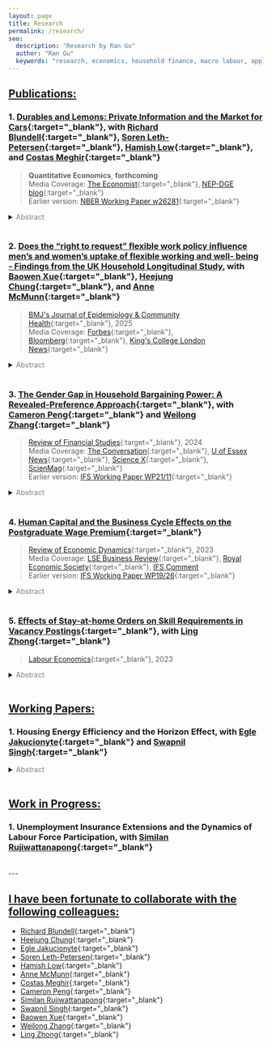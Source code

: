 ```yaml
---
layout: page
title: Research
permalink: /research/
seo:
  description: "Research by Ran Gu"
  author: "Ran Gu"
  keywords: "research, economics, household finance, macro labour, applied microeconomics"
---
```



## <ins>Publications:</ins>
### 1. [Durables and Lemons: Private Information and the Market for Cars](/research/durables_and_lemons_PAPER.pdf){:target="_blank"}, with [Richard Blundell](https://www.ucl.ac.uk/~uctp39a/){:target="_blank"}, [Soren Leth-Petersen](https://sites.google.com/view/sorenleth){:target="_blank"}, [Hamish Low](https://sites.google.com/site/hamishlowecon/){:target="_blank"}, and [Costas Meghir](https://sites.google.com/yale.edu/costasmeghir/home){:target="_blank"}

> **Quantitative Economics**, **forthcoming**  
> Media Coverage: [The Economist](https://www.economist.com/finance-and-economics/2019/09/26/can-you-buy-a-good-second-hand-car){:target="_blank"}, [NEP-DGE blog](https://nepdge.wordpress.com/2019/10/03/durables-and-lemons-private-information-and-the-market-for-cars/#respond){:target="_blank"}  
> Earlier version: [NBER Working Paper w26281](https://www.nber.org/papers/w26281){:target="_blank"}

<details>
  <summary><font color="grey">Abstract</font></summary>

  We examine the aggregate implications and distributional consequences of asymmetric information in durable goods markets, with a focus on the car market. Private information introduces a lemons penalty, a wedge between the sale price and the average car value in the population, consequently reducing turnover. We estimate an equilibrium model of car ownership with private information using Danish linked registry data on car ownership, income, and wealth. In the first year of ownership, we estimate the lemons penalty is 12% of the price. The penalty declines sharply with the length of ownership. The penalty reduces the self-insurance value of cars and leads to a large reduction in transaction volumes and the rate of turnover of cars. The market does not collapse: income shocks induce individuals to sell their cars, even if they are of good quality, and this helps mitigate the lemons problem. The size of the lemons penalty declines when income uncertainty in the economy increases and when the credit limit decreases.
</details>


<br/>

### 2. [Does the “right to request” flexible work policy influence men’s and women’s uptake of flexible working and well- being - Findings from the UK Household Longitudinal Study](https://jech.bmj.com/content/early/2025/09/13/jech-2025-224166), with [Baowen Xue](https://profiles.ucl.ac.uk/36824-baowen-xue/){:target="_blank"}, [Heejung Chung](https://www.kcl.ac.uk/people/heejung-chung/){:target="_blank"}, and [Anne McMunn](https://profiles.ucl.ac.uk/11074-anne-mcmunn/){:target="_blank"}

> [BMJ's Journal of Epidemiology & Community Health](https://jech.bmj.com/content/early/2025/09/13/jech-2025-224166){:target="_blank"}, 2025  
> Media Coverage: [Forbes](https://www.forbes.com/sites/josiecox/2025/09/16/flexible-working-policies-alone-dont-change-workplace-culture-study-shows/){:target="_blank"}, [Bloomberg](https://www.bloomberg.com/news/articles/2025-09-02/fathers-face-steeper-wage-cuts-when-stepping-back-from-work?utm_source=website&utm_medium=share&utm_campaign=copy){:target="_blank"}, [King's College London News](https://www.kcl.ac.uk/news/flexible-working-policies-not-enough-to-change-workplace-practices){:target="_blank"}


<details>
  <summary><font color="grey">Abstract</font></summary>

  This paper investigates the impact of the UK's 2014 "right to request" flexible working policy on the uptake of flexible working arrangements and the resulting effects on employee health and well-being. We use a doubly robust difference-in-differences (DiD) method, comparing the outcomes of employees who became eligible for flexible working after the 2014 policy reform with those who were already eligible. The key findings reveal that the 2014 policy reform increased women's uptake of reduced-hours arrangements but did not have the same effect on men. The reform also led to a reduction in women's psychological distress and improved life satisfaction for both men and women. The study concludes that while flexible working arrangements can benefit both men and women in terms of improved well-being, gender-neutral policies may inadvertently exacerbate gender inequalities in labour force participation, possibly due to persistent traditional gender norms and expectations. 
</details>

<br/>

### 3. [The Gender Gap in Household Bargaining Power: A Revealed-Preference Approach](https://doi.org/10.1093/rfs/hhae039){:target="_blank"}, with [Cameron Peng](https://sites.google.com/site/cameronpengresearch/){:target="_blank"} and [Weilong Zhang](https://www.weilongzhang.com/){:target="_blank"}

> [Review of Financial Studies](https://doi.org/10.1093/rfs/hhae039){:target="_blank"}, 2024  
> Media Coverage: [The Conversation](https://theconversation.com/who-really-holds-the-purse-strings-why-it-matters-which-partner-decides-where-the-money-goes-241089){:target="_blank"}, [U of Essex News](https://www.essex.ac.uk/news/2024/08/28/husbands-still-dominate-investment-decisions){:target="_blank"}, [Science X](https://phys.org/news/2024-08-husbands-dominate-investment-decisions-reveals.html){:target="_blank"}, [ScienMag](https://scienmag.com/husbands-still-dominate-investment-decisions){:target="_blank"}  
> Earlier version: [IFS Working Paper WP21/11](https://www.ifs.org.uk/publications/15437){:target="_blank"}

<details>
  <summary><font color="grey">Abstract</font></summary>

  When members of the same household have different risk preferences, whose preference matters more for investment decisions and why? We propose an intrahousehold model that aggregates individual preferences at the household level as a result of bargaining. We structurally estimate the model, analyze the determinants of bargaining power, and find a significant gender gap. Gender differences in individual characteristics, as well as gender effects, partially explain the gap. These patterns hold broadly across Australia, Germany, and the United States. We further link the distribution of bargaining power to households’ perceived gender norms in a cross-sectional analysis.
</details>

<!--
&nbsp;&nbsp;&nbsp;&nbsp;
\[[Review of Financial Studies](https://doi.org/10.1093/rfs/hhae039){:target="_blank"}, 2024 \] 
\[Media Coverage: [The Conversation](https://theconversation.com/who-really-holds-the-purse-strings-why-it-matters-which-partner-decides-where-the-money-goes-241089){:target="_blank"}, [U of Essex News](https://www.essex.ac.uk/news/2024/08/28/husbands-still-dominate-investment-decisions){:target="_blank"}, [Science X](https://phys.org/news/2024-08-husbands-dominate-investment-decisions-reveals.html){:target="_blank"}, [ScienMag](https://scienmag.com/husbands-still-dominate-investment-decisions){:target="_blank"}\] 
\[[IFS Working Paper WP21/11](https://www.ifs.org.uk/publications/15437){:target="_blank"}\]

  <summary><em>Abstract</em></summary>
  * The previous title of this paper is "The Gender Gap in Household Bargaining Power: A Portfolio-Choice Approach"
-->

<br/>

### 4. [Human Capital and the Business Cycle Effects on the Postgraduate Wage Premium](/research/human-capital-business-cycle.pdf){:target="_blank"}

> [Review of Economic Dynamics](https://doi.org/10.1016/j.red.2022.07.001){:target="_blank"}, 2023  
> Media Coverage: [LSE Business Review](http://blogs.lse.ac.uk/businessreview/2018/06/13/a-postgraduate-degree-protects-you-against-the-business-cycle/){:target="_blank"}, [Royal Economic Society](http://www.res.org.uk/details/mediabrief/10938521/A-POSTGRADUATE-DEGREE-PROTECTS-YOU-AGAINST-THE-BUSINESS-CYCLE-US-evidence.html){:target="_blank"}, [IFS Comment](https://doi.org/10.1920/co.ifs.2024.0093)  
> Earlier version: [IFS Working Paper WP19/26](https://www.ifs.org.uk/publications/14515){:target="_blank"}

<details>
  <summary><font color="grey">Abstract</font></summary>

  Postgraduate degree holders experience lower cyclical variation in real wages than those with undergraduate degrees. Moreover, postgraduate jobs require more specific human capital and take longer to adapt to. Using an equilibrium search model with dynamic incentive contracts, this paper attributes the cyclicality of the postgraduate-undergraduate wage gap to the differences in specific capital. Greater specific capital leads to lower mobility, thereby improving risk-sharing between workers and firms. The estimates of the model reveal that specific capital can explain the differences both in labour turnover and in real wage cyclicality between education groups.
</details>

<!--
  * The previous title of this paper is "Specific Capital, Firm Insurance, and the Dynamics of the Postgraduate Wage Premium"
-->

<br/>

### 5. [Effects of Stay-at-home Orders on Skill Requirements in Vacancy Postings](https://doi.org/10.1016/j.labeco.2023.102342){:target="_blank"}, with [Ling Zhong](https://www.ling-zhong.com/){:target="_blank"}

> [Labour Economics](https://doi.org/10.1016/j.labeco.2023.102342){:target="_blank"}, 2023  

<details>
  <summary><font color="grey">Abstract</font></summary>

  The COVID-19 pandemic and containment policies have had profound economic impacts on the labor market. Stay-at-home orders (SAHOs) implemented across most of the United States changed the way of people worked. In this paper, we quantify the effect of SAHO durations on skill demands to study how firms adjust labor demand within occupation. We use skill requirement information from the 2018 to 2021 online job vacancy posting data from Burning Glass Technologies, exploit the spatial variations in the SAHO duration, and use instrumental variables to correct for the endogeneity in the policy duration related to local social and economic factors. We find that policy durations have persistent impacts on the labor demand after restrictions are lifted. Longer SAHOs motivate management style transformation from people-oriented to operation-oriented by requiring more of operational and administrative skills and less of personality and people management skills to carry out standard workflows. SAHOs also change the focus of interpersonal skill demands from specific customer services to general communication such as social and writing skills. SAHOs more thoroughly affect occupations with partial work-from-home capacity. The evidence suggests SAHOs change management structure and communication in firms.
</details>

<br/>



<!-- 
## <ins>Revise & Resubmit:</ins>
-->

## <ins>Working Papers:</ins>


### 1. Housing Energy Efficiency and the Horizon Effect, with [Egle Jakucionyte](https://sites.google.com/site/eglejakucionyte/){:target="_blank"} and [Swapnil Singh](https://sites.google.com/site/eswapnilsingh/){:target="_blank"}

<details>
  <summary><font color="grey">Abstract</font></summary>

  This paper examines how the investment horizon effect influences energy-efficiency investments, showing that older individuals have lower incentives to invest in energy efficiency. Using detailed microdata from England, we document that properties occupied by older households are systematically more energy inefficient. We develop a two-period model where households make energy-efficiency investment decisions under mortality risk, generating predictions about both individual and neighborhood-level investment patterns. Testing these predictions using historical instruments for neighborhood age structure, we find that a one-year increase in neighborhood mean age causes a 0.7 percentage point increase in energy inefficiency. 
</details>

<br/>


## <ins>Work in Progress:</ins>

### 1. Unemployment Insurance Extensions and the Dynamics of Labour Force Participation, with [Similan Rujiwattanapong](https://sites.google.com/site/wsrujiwattanapong/){:target="_blank"}

<!-- 
### 2. How Privacy Policies Affect Young Adolescents: Exploring the Impact of the GDPR on Social Media Usage, Academic Performance, and Mental Health,  with [Moe Suzuki](https://www.essex.ac.uk/people/SUZUK60709/moe-suzuki){:target="_blank"}

### 3. Doubling Down on Success: Double Major, Human Capital Diversification, and Leadership Advancement,  with [Ling Zhong](https://www.ling-zhong.com/){:target="_blank"}

### 4. Financial Commitments and Labour Market Outcomes, with [Richard Blundell](https://www.ucl.ac.uk/~uctp39a/){:target="_blank"}, [Soren Leth-Petersen](https://sites.google.com/view/sorenleth){:target="_blank"}, and [Attila Lindner](https://sites.google.com/site/attilalindner/){:target="_blank"}
-->

<br/>
---

## <ins>I have been fortunate to collaborate with the following colleagues:</ins>
- [Richard Blundell](https://www.ucl.ac.uk/~uctp39a/){:target="_blank"}  
- [Heejung Chung](https://www.kcl.ac.uk/people/heejung-chung/){:target="_blank"}  
- [Egle Jakucionyte](https://sites.google.com/site/eglejakucionyte/){:target="_blank"}  
- [Soren Leth-Petersen](https://sites.google.com/view/sorenleth){:target="_blank"}  
- [Hamish Low](https://sites.google.com/site/hamishlowecon/){:target="_blank"}  
- [Anne McMunn](https://profiles.ucl.ac.uk/11074-anne-mcmunn/){:target="_blank"}  
- [Costas Meghir](https://sites.google.com/yale.edu/costasmeghir/home){:target="_blank"}  
- [Cameron Peng](https://sites.google.com/site/cameronpengresearch/){:target="_blank"}  
- [Similan Rujiwattanapong](https://sites.google.com/site/wsrujiwattanapong/){:target="_blank"}  
- [Swapnil Singh](https://sites.google.com/site/eswapnilsingh/){:target="_blank"}  
- [Baowen Xue](https://profiles.ucl.ac.uk/36824-baowen-xue/){:target="_blank"}  
- [Weilong Zhang](https://www.weilongzhang.com/){:target="_blank"}  
- [Ling Zhong](https://www.ling-zhong.com/){:target="_blank"}  

<!-- 
[Moe Suzuki](https://www.essex.ac.uk/people/SUZUK60709/moe-suzuki){:target="_blank"}  
[Attila Lindner](https://sites.google.com/site/attilalindner/){:target="_blank"}  
-->